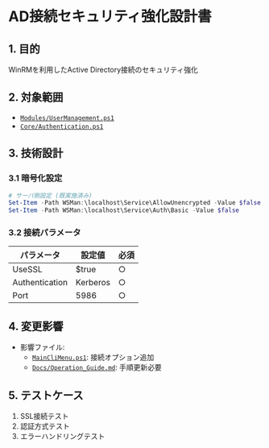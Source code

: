 # AD接続セキュリティ強化設計書

## 1. 目的
WinRMを利用したActive Directory接続のセキュリティ強化

## 2. 対象範囲
- [`Modules/UserManagement.ps1`](Modules/UserManagement.ps1)
- [`Core/Authentication.ps1`](Core/Authentication.ps1) 

## 3. 技術設計

### 3.1 暗号化設定
```powershell
# サーバ側設定 (既実施済み)
Set-Item -Path WSMan:\localhost\Service\AllowUnencrypted -Value $false
Set-Item -Path WSMan:\localhost\Service\Auth\Basic -Value $false
```

### 3.2 接続パラメータ
| パラメータ | 設定値 | 必須 |
|-----------|--------|------|
| UseSSL | $true | ○ |
| Authentication | Kerberos | ○ |
| Port | 5986 | ○ |

## 4. 変更影響
- 影響ファイル:
  - [`MainCliMenu.ps1`](MainCliMenu.ps1): 接続オプション追加
  - [`Docs/Operation_Guide.md`](Docs/Operation_Guide.md): 手順更新必要

## 5. テストケース
1. SSL接続テスト
2. 認証方式テスト
3. エラーハンドリングテスト